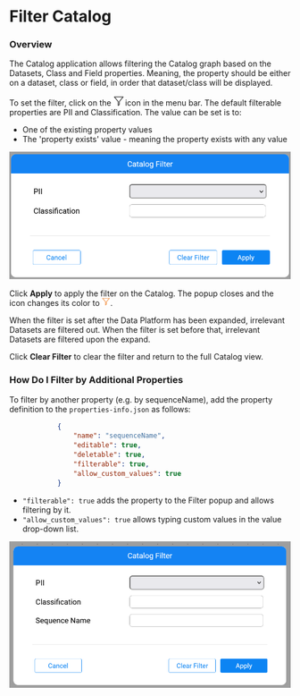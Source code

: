 # Filter Catalog

### Overview

The Catalog application allows filtering the Catalog graph based on the Datasets, Class and Field properties.  Meaning, the property should be either on a dataset, class or field, in order that dataset/class will be displayed.

To set the filter, click on the![](images/filter.png)icon in the menu bar. The default filterable properties are PII and Classification. The value can be set is to:

*  One of the existing property values
* The 'property exists' value - meaning the property exists with any value

<img src="images/catalog_filter.png" style="zoom:70%;" />

Click **Apply** to apply the filter on the Catalog. The popup closes and the icon changes its color to <img src="images/filter_selected.png" style="zoom:80%;" />. 

When the filter is set after the Data Platform has been expanded, irrelevant Datasets are filtered out. When the filter is set before that, irrelevant Datasets are filtered upon the expand. 

Click **Clear Filter** to clear the filter and return to the full Catalog view.



### How Do I Filter by Additional Properties

To filter by another property (e.g. by sequenceName), add the property definition to the `properties-info.json` as follows:

~~~json
            {
                "name": "sequenceName",
                "editable": true,
                "deletable": true,
                "filterable": true,
                "allow_custom_values": true
            }
~~~

* `"filterable": true` adds the property to the Filter popup and allows filtering by it.
* `"allow_custom_values": true` allows typing custom values in the value drop-down list.

<img src="images/catalog_filter_with_seq.png" style="zoom:70%;" />



